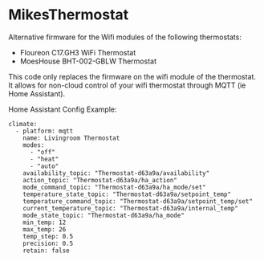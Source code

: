 # MikesThermostat 
Alternative firmware for the Wifi modules of the following thermostats:

* Floureon C17.GH3 WiFi Thermostat
* MoesHouse BHT-002-GBLW Thermostat

This code only replaces the firmware on the wifi module of the thermostat. It allows for non-cloud control of your wifi thermostat through MQTT (ie Home Assistant).

Home Assistant Config Example:
```
climate:
  - platform: mqtt
    name: Livingroom Thermostat
    modes:
      - "off"
      - "heat"
      - "auto"
    availability_topic: "Thermostat-d63a9a/availability"
    action_topic: "Thermostat-d63a9a/ha_action"
    mode_command_topic: "Thermostat-d63a9a/ha_mode/set"
    temperature_state_topic: "Thermostat-d63a9a/setpoint_temp"
    temperature_command_topic: "Thermostat-d63a9a/setpoint_temp/set"
    current_temperature_topic: "Thermostat-d63a9a/internal_temp"
    mode_state_topic: "Thermostat-d63a9a/ha_mode"
    min_temp: 12
    max_temp: 26
    temp_step: 0.5
    precision: 0.5
    retain: false
```
